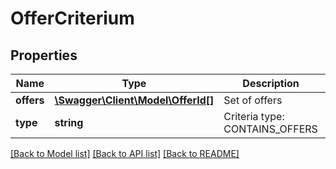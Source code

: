 # OfferCriterium

## Properties
Name | Type | Description | Notes
------------ | ------------- | ------------- | -------------
**offers** | [**\Swagger\Client\Model\OfferId[]**](OfferId.md) | Set of offers | [optional] 
**type** | **string** | Criteria type: CONTAINS_OFFERS | [optional] 

[[Back to Model list]](../../README.md#documentation-for-models) [[Back to API list]](../../README.md#documentation-for-api-endpoints) [[Back to README]](../../README.md)

